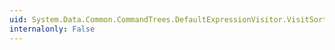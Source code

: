 ```yaml
---
uid: System.Data.Common.CommandTrees.DefaultExpressionVisitor.VisitSortOrder(System.Collections.Generic.IList{System.Data.Common.CommandTrees.DbSortClause})
internalonly: False
---
```


